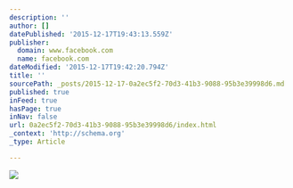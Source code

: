 ```yaml
---
description: ''
author: []
datePublished: '2015-12-17T19:43:13.559Z'
publisher:
  domain: www.facebook.com
  name: facebook.com
dateModified: '2015-12-17T19:42:20.794Z'
title: ''
sourcePath: _posts/2015-12-17-0a2ec5f2-70d3-41b3-9088-95b3e39998d6.md
published: true
inFeed: true
hasPage: true
inNav: false
url: 0a2ec5f2-70d3-41b3-9088-95b3e39998d6/index.html
_context: 'http://schema.org'
_type: Article

---
```

![](https://scontent.fsnc1-1.fna.fbcdn.net/hphotos-xtp1/t31.0-8/12248050_10153089607322676_7646459256244407500_o.jpg)